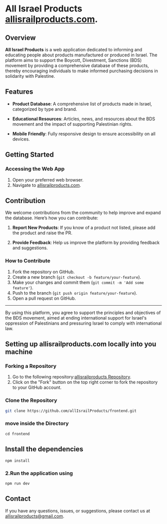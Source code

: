 # All Israel Products  [allisrailproducts.com](https://www.allisrailproducts.com/).

## Overview

**All Israel Products** is a web application dedicated to informing and educating people about products manufactured or produced in Israel. The platform aims to support the Boycott, Divestment, Sanctions (BDS) movement by providing a comprehensive database of these products, thereby encouraging individuals to make informed purchasing decisions in solidarity with Palestine.

## Features

- **Product Database**: A comprehensive list of products made in Israel, categorized by type and brand.
 
- **Educational Resources**: Articles, news, and resources about the BDS movement and the impact of supporting Palestinian rights.
- **Mobile Friendly**: Fully responsive design to ensure accessibility on all devices.

## Getting Started

 
### Accessing the Web App

1. Open your preferred web browser.
2. Navigate to [allisrailproducts.com](https://www.allisrailproducts.com/).
 

## Contribution

We welcome contributions from the community to help improve and expand the database. Here’s how you can contribute:

1. **Report New Products**: If you know of a product not listed, please add the product and raise the PR.
 
3. **Provide Feedback**: Help us improve the platform by providing feedback and suggestions.

### How to Contribute

1. Fork the repository on GitHub.
2. Create a new branch (`git checkout -b feature/your-feature`).
3. Make your changes and commit them (`git commit -m 'Add some feature'`).
4. Push to the branch (`git push origin feature/your-feature`).
5. Open a pull request on GitHub.

 

---

By using this platform, you agree to support the principles and objectives of the BDS movement, aimed at ending international support for Israel's oppression of Palestinians and pressuring Israel to comply with international law.


## Setting up allisrailproducts.com locally into you machine

### Forking a Repository

1. Go to the following repository:[allisrailproducts Repository](https://github.com/allIsrailProducts/frontend).
2. Click on the "Fork" button on the top right corner to fork the repository to your GitHub account.

### Clone the Repository

```bash
git clone https://github.com/allIsrailProducts/frontend.git
```

### move inside the Directory

```
cd frontend
```

## Install the dependencies

```
npm install
```

### 2.Run the application using 
```
npm run dev
```
 
## Contact

If you have any questions, issues, or suggestions, please contact us at allisrailproducts@gmail.com.
 
